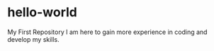 # hello-world
My First Repository
I am here to gain more experience in coding and develop my skills.
